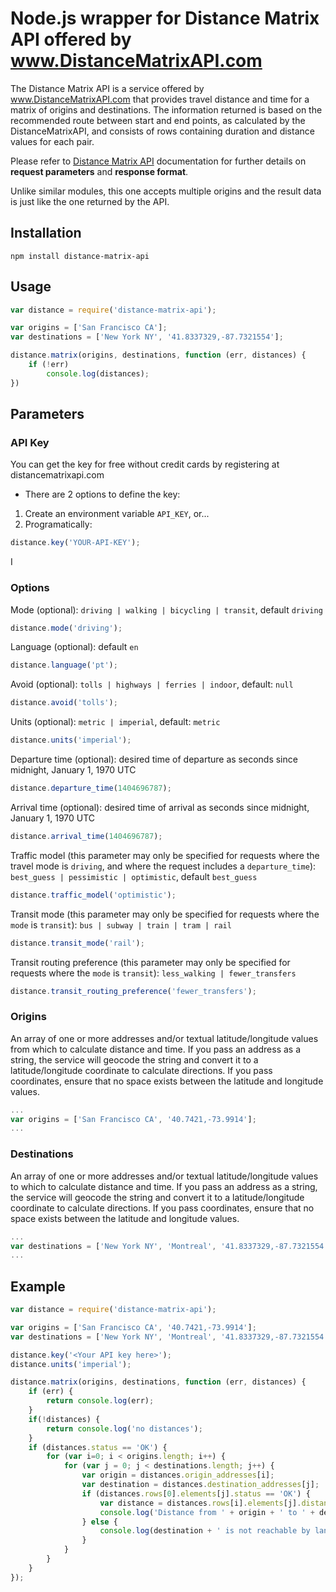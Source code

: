# Node.js wrapper for Distance Matrix API offered by www.DistanceMatrixAPI.com

The Distance Matrix API is a service offered by www.DistanceMatrixAPI.com that provides travel distance and time for a matrix of origins and destinations. The information returned is based on the recommended route between start and end points, as calculated by the DistanceMatrixAPI, and consists of rows containing duration and distance values for each pair.

Please refer to [Distance Matrix API](https://distancematrixapi.com/dev) documentation for further details on **request parameters** and **response format**.

Unlike similar modules, this one accepts multiple origins and the result data is just like the one returned by the API.

## Installation

`npm install distance-matrix-api`

## Usage
```javascript
var distance = require('distance-matrix-api');

var origins = ['San Francisco CA'];
var destinations = ['New York NY', '41.8337329,-87.7321554'];

distance.matrix(origins, destinations, function (err, distances) {
    if (!err)
        console.log(distances);
})
```
## Parameters

### API Key

You can get the key for free without credit cards by registering at distancematrixapi.com


* There are 2 options to define the key:  

1. Create an environment variable `API_KEY`, or...  
2. Programatically:
```javascript
distance.key('YOUR-API-KEY');
```

I

### Options

Mode (optional): `driving | walking | bicycling | transit`, default `driving`  

```javascript
distance.mode('driving');
```

Language (optional): default `en`

```javascript
distance.language('pt');
```

Avoid (optional): `tolls | highways | ferries | indoor`, default: `null`

```javascript
distance.avoid('tolls');
```

Units (optional): `metric | imperial`, default: `metric`

```javascript
distance.units('imperial');
```

Departure time (optional): desired time of departure as seconds since midnight, January 1, 1970 UTC

```javascript
distance.departure_time(1404696787);
```

Arrival time (optional): desired time of arrival as seconds since midnight, January 1, 1970 UTC

```javascript
distance.arrival_time(1404696787);
```

Traffic model (this parameter may only be specified for requests where the travel mode is `driving`, and where the request includes a `departure_time`): `best_guess | pessimistic | optimistic`, default `best_guess`

```javascript
distance.traffic_model('optimistic');
```

Transit mode (this parameter may only be specified for requests where the `mode` is `transit`): `bus | subway | train | tram | rail` 

```javascript
distance.transit_mode('rail');
```

Transit routing preference (this parameter may only be specified for requests where the `mode` is `transit`): `less_walking | fewer_transfers`

```javascript
distance.transit_routing_preference('fewer_transfers');
```

### Origins
An array of one or more addresses and/or textual latitude/longitude values from which to calculate distance and time. If you pass an address as a string, the service will geocode the string and convert it to a latitude/longitude coordinate to calculate directions. If you pass coordinates, ensure that no space exists between the latitude and longitude values.
```javascript
...
var origins = ['San Francisco CA', '40.7421,-73.9914'];
...
```
### Destinations
An array of one or more addresses and/or textual latitude/longitude values to which to calculate distance and time. If you pass an address as a string, the service will geocode the string and convert it to a latitude/longitude coordinate to calculate directions. If you pass coordinates, ensure that no space exists between the latitude and longitude values.
```javascript
...
var destinations = ['New York NY', 'Montreal', '41.8337329,-87.7321554', 'Honolulu'];
...
```
## Example

```javascript
var distance = require('distance-matrix-api');

var origins = ['San Francisco CA', '40.7421,-73.9914'];
var destinations = ['New York NY', 'Montreal', '41.8337329,-87.7321554', 'Honolulu'];

distance.key('<Your API key here>');
distance.units('imperial');

distance.matrix(origins, destinations, function (err, distances) {
    if (err) {
        return console.log(err);
    }
    if(!distances) {
        return console.log('no distances');
    }
    if (distances.status == 'OK') {
        for (var i=0; i < origins.length; i++) {
            for (var j = 0; j < destinations.length; j++) {
                var origin = distances.origin_addresses[i];
                var destination = distances.destination_addresses[j];
                if (distances.rows[0].elements[j].status == 'OK') {
                    var distance = distances.rows[i].elements[j].distance.text;
                    console.log('Distance from ' + origin + ' to ' + destination + ' is ' + distance);
                } else {
                    console.log(destination + ' is not reachable by land from ' + origin);
                }
            }
        }
    }
});
```
